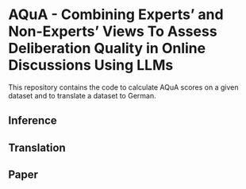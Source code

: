 # AQuA - Combining Experts’ and Non-Experts’ Views To Assess Deliberation Quality in Online Discussions Using LLMs
This repository contains the code to calculate AQuA scores on a given dataset and to translate a dataset to German.

## Inference

## Translation

## Paper
